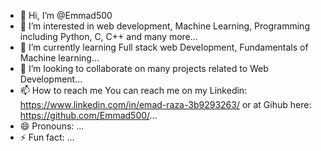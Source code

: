 - 👋 Hi, I’m @Emmad500
- 👀 I’m interested in web development, Machine Learning, Programming including Python, C, C++ and many more...
- 🌱 I’m currently learning Full stack web Development, Fundamentals of Machine learning...
- 💞️ I’m looking to collaborate on many projects related to Web Development...
- 📫 How to reach me You can reach me on my Linkedin: https://www.linkedin.com/in/emad-raza-3b9293263/ or at Gihub here: https://github.com/Emmad500/...
- 😄 Pronouns: ...
- ⚡ Fun fact: ...

<!---
Emmad500/Emmad500 is a ✨ special ✨ repository because its `README.md` (this file) appears on your GitHub profile.
You can click the Preview link to take a look at your changes.
--->
